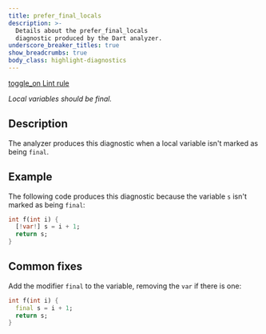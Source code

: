 ```yaml
---
title: prefer_final_locals
description: >-
  Details about the prefer_final_locals
  diagnostic produced by the Dart analyzer.
underscore_breaker_titles: true
show_breadcrumbs: true
body_class: highlight-diagnostics
---
```


<div class="tags">
  <a class="tag-label"
      href="/tools/linter-rules/prefer_final_locals"
      title="Learn about the lint rule that enables this diagnostic."
      aria-label="Learn about the lint rule that enables this diagnostic."
      target="_blank">
    <span class="material-symbols" aria-hidden="true">toggle_on</span>
    <span>Lint rule</span>
  </a>
</div>

_Local variables should be final._

## Description

The analyzer produces this diagnostic when a local variable isn't marked
as being `final`.

## Example

The following code produces this diagnostic because the variable `s` isn't
marked as being `final`:

```dart
int f(int i) {
  [!var!] s = i + 1;
  return s;
}
```

## Common fixes

Add the modifier `final` to the variable, removing the `var` if there is
one:

```dart
int f(int i) {
  final s = i + 1;
  return s;
}
```
